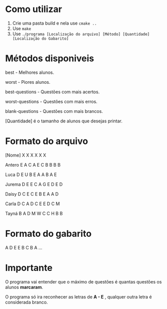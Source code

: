 # Como utilizar
1. Crie uma pasta build e nela use `cmake ..`
2. Use `make`
3. Use `./programa [Localização do arquivo] [Método] [Quantidade] [Localização do Gabarito]`

# Métodos disponiveis
best - Melhores alunos.

worst - Piores alunos.

best-questions - Questões com mais acertos.

worst-questions - Questões com mais erros.

blank-questions - Questões com mais brancos.

[Quantidade] é o tamanho de alunos que desejas printar.

# Formato do arquivo
[Nome] X X X X X X

Antero E A C A E C B B B B

Luca D E U B E A A B A E

Jurema D E E C A G E D E D

Daisy D C E C E B E A A D

Carla D C A D C E E D C M

Tayná B A D M W C C H B B

# Formato do gabarito
A D E E B C B A ...

# Importante
O programa vai entender que o máximo de questões é quantas questões os alunos **marcaram**.

O programa só ira reconhecer as letras de **A - E** , qualquer outra letra é considerada branco.
